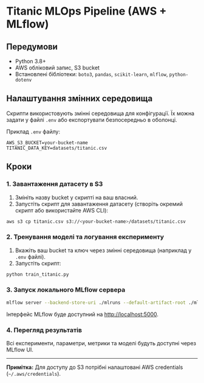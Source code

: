 # Titanic MLOps Pipeline (AWS + MLflow)

## Передумови

- Python 3.8+
- AWS обліковий запис, S3 bucket
- Встановлені бібліотеки: `boto3`, `pandas`, `scikit-learn`, `mlflow`, `python-dotenv`

## Налаштування змінних середовища

Скрипти використовують змінні середовища для конфігурації. Їх можна задати у файлі `.env` або експортувати безпосередньо в оболонці.

Приклад `.env` файлу:

```
AWS_S3_BUCKET=your-bucket-name
TITANIC_DATA_KEY=datasets/titanic.csv
```

## Кроки

### 1. Завантаження датасету в S3

1. Змініть назву bucket у скрипті на ваш власний.
2. Запустіть скрипт для завантаження датасету (створіть окремий скрипт або використайте AWS CLI):

```bash
aws s3 cp titanic.csv s3://<your-bucket-name>/datasets/titanic.csv
```

### 2. Тренування моделі та логування експерименту

1. Вкажіть ваш bucket та ключ через змінні середовища (наприклад у `.env` файлі).
2. Запустіть скрипт:

```bash
python train_titanic.py
```

### 3. Запуск локального MLflow сервера

```bash
mlflow server --backend-store-uri ./mlruns --default-artifact-root ./mlruns --host 0.0.0.0 --port 5000
```

Інтерфейс MLflow буде доступний на [http://localhost:5000](http://localhost:5000).

### 4. Перегляд результатів

Всі експерименти, параметри, метрики та моделі будуть доступні через MLflow UI.

---

**Примітка:** Для доступу до S3 потрібні налаштовані AWS credentials (`~/.aws/credentials`).

